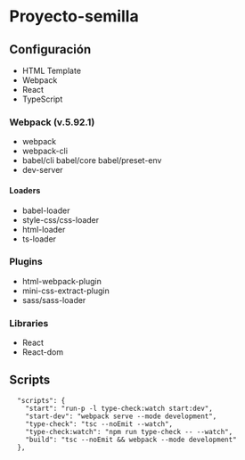 # Proyecto-semilla

## Configuración
- HTML Template 
- Webpack
- React
- TypeScript

### Webpack (v.5.92.1)
 - webpack
 - webpack-cli
 - babel/cli babel/core babel/preset-env
 - dev-server
 #### Loaders
 - babel-loader
 - style-css/css-loader
 - html-loader
 - ts-loader
 ### Plugins 
 - html-webpack-plugin
 - mini-css-extract-plugin
 - sass/sass-loader
 ### Libraries
 - React
 - React-dom


## Scripts
``` 
  "scripts": {
    "start": "run-p -l type-check:watch start:dev",
    "start-dev": "webpack serve --mode development",
    "type-check": "tsc --noEmit --watch",
    "type-check:watch": "npm run type-check -- --watch",
    "build": "tsc --noEmit && webpack --mode development"
  },
```